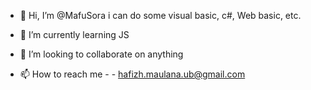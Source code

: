 - 👋 Hi, I’m @MafuSora i can do some  visual basic, c#, Web basic, etc. 
- 🌱 I’m currently learning JS 
- 💞️ I’m looking to collaborate on anything

- 📫 How to reach me  - -
hafizh.maulana.ub@gmail.com

